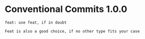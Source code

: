 # Conventional Commits 1.0.0
 ```
feat: use feat, if in doubt

Feat is also a good choice, if no other type fits your case
 ```